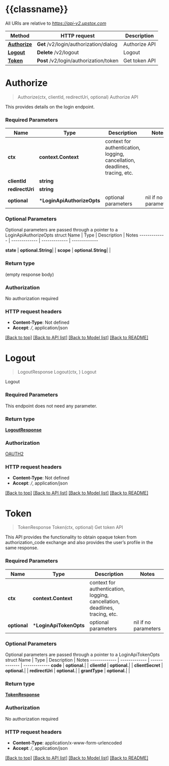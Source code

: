 # {{classname}}

All URIs are relative to *https://api-v2.upstox.com*

Method | HTTP request | Description
------------- | ------------- | -------------
[**Authorize**](LoginApi.md#Authorize) | **Get** /v2/login/authorization/dialog | Authorize API
[**Logout**](LoginApi.md#Logout) | **Delete** /v2/logout | Logout
[**Token**](LoginApi.md#Token) | **Post** /v2/login/authorization/token | Get token API

# **Authorize**
> Authorize(ctx, clientId, redirectUri, optional)
Authorize API

This provides details on the login endpoint.

### Required Parameters

Name | Type | Description  | Notes
------------- | ------------- | ------------- | -------------
 **ctx** | **context.Context** | context for authentication, logging, cancellation, deadlines, tracing, etc.
  **clientId** | **string**|  | 
  **redirectUri** | **string**|  | 
 **optional** | ***LoginApiAuthorizeOpts** | optional parameters | nil if no parameters

### Optional Parameters
Optional parameters are passed through a pointer to a LoginApiAuthorizeOpts struct
Name | Type | Description  | Notes
------------- | ------------- | ------------- | -------------


 **state** | **optional.String**|  | 
 **scope** | **optional.String**|  | 

### Return type

 (empty response body)

### Authorization

No authorization required

### HTTP request headers

 - **Content-Type**: Not defined
 - **Accept**: */*, application/json

[[Back to top]](#) [[Back to API list]](../README.md#documentation-for-api-endpoints) [[Back to Model list]](../README.md#documentation-for-models) [[Back to README]](../README.md)

# **Logout**
> LogoutResponse Logout(ctx, )
Logout

Logout

### Required Parameters
This endpoint does not need any parameter.

### Return type

[**LogoutResponse**](LogoutResponse.md)

### Authorization

[OAUTH2](../README.md#OAUTH2)

### HTTP request headers

 - **Content-Type**: Not defined
 - **Accept**: */*, application/json

[[Back to top]](#) [[Back to API list]](../README.md#documentation-for-api-endpoints) [[Back to Model list]](../README.md#documentation-for-models) [[Back to README]](../README.md)

# **Token**
> TokenResponse Token(ctx, optional)
Get token API

This API provides the functionality to obtain opaque token from authorization_code exchange and also provides the user’s profile in the same response.

### Required Parameters

Name | Type | Description  | Notes
------------- | ------------- | ------------- | -------------
 **ctx** | **context.Context** | context for authentication, logging, cancellation, deadlines, tracing, etc.
 **optional** | ***LoginApiTokenOpts** | optional parameters | nil if no parameters

### Optional Parameters
Optional parameters are passed through a pointer to a LoginApiTokenOpts struct
Name | Type | Description  | Notes
------------- | ------------- | ------------- | -------------
 **code** | **optional.**|  | 
 **clientId** | **optional.**|  | 
 **clientSecret** | **optional.**|  | 
 **redirectUri** | **optional.**|  | 
 **grantType** | **optional.**|  | 

### Return type

[**TokenResponse**](TokenResponse.md)

### Authorization

No authorization required

### HTTP request headers

 - **Content-Type**: application/x-www-form-urlencoded
 - **Accept**: */*, application/json

[[Back to top]](#) [[Back to API list]](../README.md#documentation-for-api-endpoints) [[Back to Model list]](../README.md#documentation-for-models) [[Back to README]](../README.md)

